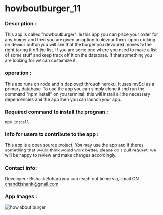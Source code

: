 # howboutburger_11


### Description :
This app is called "howboutburger". In this app you can place your order for any burger and then you are given an option to devour them. upon clicking on devour button you will see that the burger you devoured moves to the right taking it off the list. If you are some one where you need to make a list of some stuff and keep track off it on the database. If that something you are looking for we can customize it. 


### operation :
This app runs on node and is deployed through heroku. It uses mySql as a primary database. To use the app you can simply clone it and run the command "npm install" on you terminal. this will install all the necessary dependencies and the app then you can launch your app. 


### Required command to install the program :
    npm install


### Info for users to contribute to the app :
This app is a open source project. You may use the app and if theres something that would think would work better, please do a pull request. we will be happy to review and make changes accordingly.


### Contact info:
Developer : Bishank Bohara
you can reach out to me via, email ON chandbishank@gmail.com

### App Images :
![how about burger](./public/assets/images/2020-11-03(2).png)

